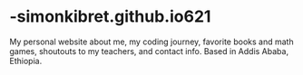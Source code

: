 # -simonkibret.github.io621
My personal website about me, my coding journey, favorite books and math games, shoutouts to my teachers, and contact info. Based in Addis Ababa, Ethiopia.
